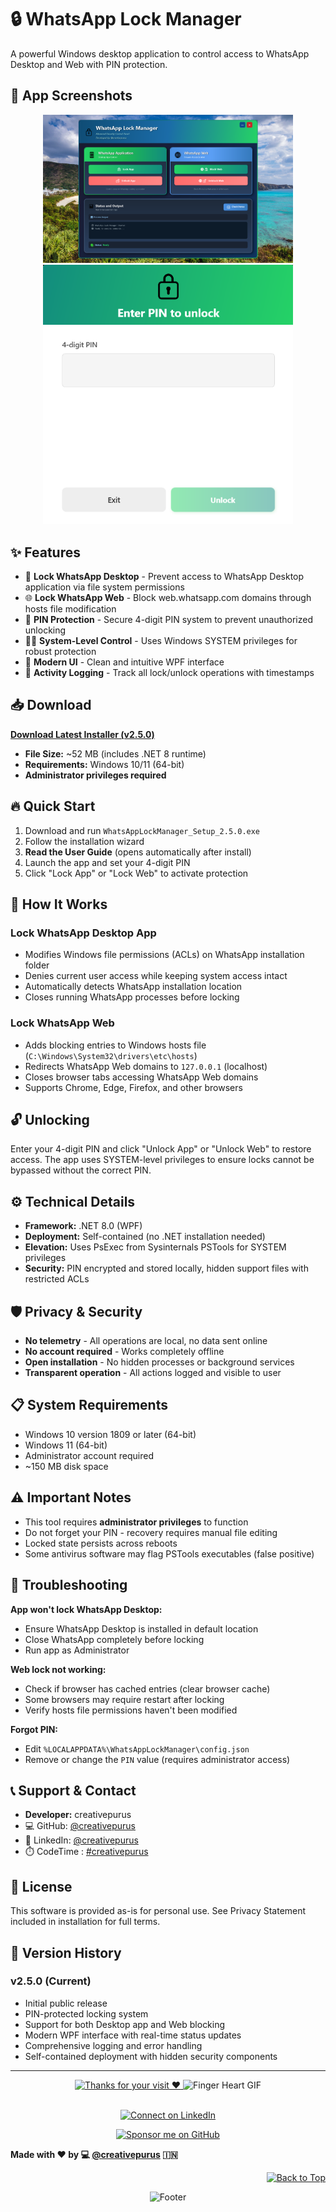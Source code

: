 # 🔒 WhatsApp Lock Manager

A powerful Windows desktop application to control access to WhatsApp Desktop and Web with PIN protection.

## 📸 App Screenshots

<div align="center">
  <img src="Images/app_1.png" alt="WhatsApp Lock Manager - Main Interface" width="400"/>
  
  <img src="Images/pin.png" alt="PIN Setup" width="400"/>
</div>

## ✨ Features

- 🔐 **Lock WhatsApp Desktop** - Prevent access to WhatsApp Desktop application via file system permissions
- 🌐 **Lock WhatsApp Web** - Block web.whatsapp.com domains through hosts file modification
- 🔑 **PIN Protection** - Secure 4-digit PIN system to prevent unauthorized unlocking
- 👨‍💼 **System-Level Control** - Uses Windows SYSTEM privileges for robust protection
- 🎨 **Modern UI** - Clean and intuitive WPF interface
- 📝 **Activity Logging** - Track all lock/unlock operations with timestamps

## 📥 Download

**[Download Latest Installer (v2.5.0)](https://github.com/creativepurus/WhatsAppLockManager/releases/latest)**

- **File Size:** ~52 MB (includes .NET 8 runtime)
- **Requirements:** Windows 10/11 (64-bit)
- **Administrator privileges required**

## 🔥 Quick Start

1. Download and run `WhatsAppLockManager_Setup_2.5.0.exe`
2. Follow the installation wizard
3. **Read the User Guide** (opens automatically after install)
4. Launch the app and set your 4-digit PIN
5. Click "Lock App" or "Lock Web" to activate protection

## 📖 How It Works

### Lock WhatsApp Desktop App
- Modifies Windows file permissions (ACLs) on WhatsApp installation folder
- Denies current user access while keeping system access intact
- Automatically detects WhatsApp installation location
- Closes running WhatsApp processes before locking

### Lock WhatsApp Web
- Adds blocking entries to Windows hosts file (`C:\Windows\System32\drivers\etc\hosts`)
- Redirects WhatsApp Web domains to `127.0.0.1` (localhost)
- Closes browser tabs accessing WhatsApp Web domains
- Supports Chrome, Edge, Firefox, and other browsers

## 🔓 Unlocking

Enter your 4-digit PIN and click "Unlock App" or "Unlock Web" to restore access. The app uses SYSTEM-level privileges to ensure locks cannot be bypassed without the correct PIN.

## ⚙️ Technical Details

- **Framework:** .NET 8.0 (WPF)
- **Deployment:** Self-contained (no .NET installation needed)
- **Elevation:** Uses PsExec from Sysinternals PSTools for SYSTEM privileges
- **Security:** PIN encrypted and stored locally, hidden support files with restricted ACLs

## 🛡️ Privacy & Security

- **No telemetry** - All operations are local, no data sent online
- **No account required** - Works completely offline
- **Open installation** - No hidden processes or background services
- **Transparent operation** - All actions logged and visible to user

## 📋 System Requirements

- Windows 10 version 1809 or later (64-bit)
- Windows 11 (64-bit)
- Administrator account required
- ~150 MB disk space

## ⚠️ Important Notes

- This tool requires **administrator privileges** to function
- Do not forget your PIN - recovery requires manual file editing
- Locked state persists across reboots
- Some antivirus software may flag PSTools executables (false positive)

## 🐛 Troubleshooting

**App won't lock WhatsApp Desktop:**
- Ensure WhatsApp Desktop is installed in default location
- Close WhatsApp completely before locking
- Run app as Administrator

**Web lock not working:**
- Check if browser has cached entries (clear browser cache)
- Some browsers may require restart after locking
- Verify hosts file permissions haven't been modified

**Forgot PIN:**
- Edit `%LOCALAPPDATA%\WhatsAppLockManager\config.json`
- Remove or change the `PIN` value (requires administrator access)

## 📞 Support & Contact

- **Developer:** creativepurus
- 💻 GitHub: [@creativepurus](https://github.com/creativepurus)
- 💼 LinkedIn: [@creativepurus](https://linkedin.com/in/creativepurus)
- ⏱️ CodeTime : [#creativepurus](https://codetime.dev/en/user/17354)

## 📜 License

This software is provided as-is for personal use. See Privacy Statement included in installation for full terms.

## 🔄 Version History

### v2.5.0 (Current)
- Initial public release
- PIN-protected locking system
- Support for both Desktop app and Web blocking
- Modern WPF interface with real-time status updates
- Comprehensive logging and error handling
- Self-contained deployment with hidden security components

---


<!-- Thanks for your Visit -->
<div align="center">
  <a href="https://git.io/typing-svg">
    <img
      alt="Thanks for your visit ❤️"
      src="https://readme-typing-svg.demolab.com?font=Roboto+Slab&size=24&pause=1000&color=7E3ACE&center=true&vCenter=true&width=520&lines=Thanks+for+your+visit+%E2%9D%A4%EF%B8%8F" />
  </a>
    <img src="https://tenor.com/view/bjyx-wyb-wang-yibo-finger-heart-heart-gif-15749379.gif" alt="Finger Heart GIF"/>
</div>

<br>

<p align="center">
  <a href="https://linkedin.com/in/creativepurus/">
    <img src="https://img.shields.io/badge/-Connect%20on%20Linkedin-blue?style=for-the-badge&logo=linkedin" alt="Connect on LinkedIn">
  </a>
</p>

<p align="center">
  <a href="https://github.com/sponsors/creativepurus/" title="Anand Purushottam's GitHub Sponsorship Profile">
    <img src="https://img.shields.io/badge/-❤️%20Sponsor%20me%20on%20GitHub-green?style=for-the-badge&logo=github" alt="Sponsor me on GitHub">
  </a>
</p>


**Made with ❤️ by 💻 [@creativepurus](https://linkedin.com/in/creativepurus) 🇮🇳**

<!-- Back to TOP -->
<p align="right">
  <a href="#top">
    <img src="https://img.shields.io/static/v1?label&message=Back+to+Top&color=red&style=for-the-badge&logo" alt="Back to Top" />
  </a>
</p>

<!-- Footer -->
<p align="center">
  <img src="https://capsule-render.vercel.app/api?type=waving&color=gradient&height=100&section=footer" alt="Footer"/>
</p>